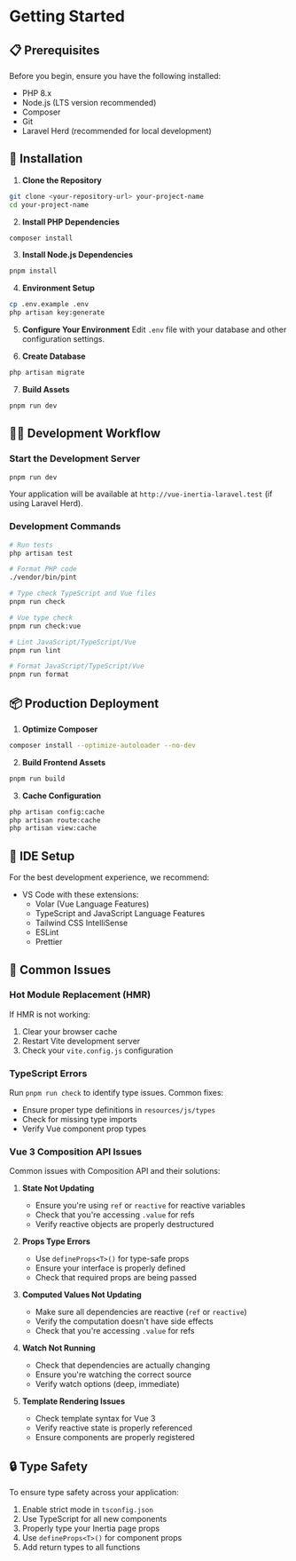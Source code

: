 # Getting Started

## 📋 Prerequisites

Before you begin, ensure you have the following installed:

- PHP 8.x
- Node.js (LTS version recommended)
- Composer
- Git
- Laravel Herd (recommended for local development)

## 🚀 Installation

1. **Clone the Repository**

```bash
git clone <your-repository-url> your-project-name
cd your-project-name
```

2. **Install PHP Dependencies**

```bash
composer install
```

3. **Install Node.js Dependencies**

```bash
pnpm install
```

4. **Environment Setup**

```bash
cp .env.example .env
php artisan key:generate
```

5. **Configure Your Environment**
   Edit `.env` file with your database and other configuration settings.

6. **Create Database**

```bash
php artisan migrate
```

7. **Build Assets**

```bash
pnpm run dev
```

## 🏃‍♂️ Development Workflow

### Start the Development Server

```bash
pnpm run dev
```

Your application will be available at `http://vue-inertia-laravel.test` (if using Laravel Herd).

### Development Commands

```bash
# Run tests
php artisan test

# Format PHP code
./vendor/bin/pint

# Type check TypeScript and Vue files
pnpm run check

# Vue type check
pnpm run check:vue

# Lint JavaScript/TypeScript/Vue
pnpm run lint

# Format JavaScript/TypeScript/Vue
pnpm run format
```

## 📦 Production Deployment

1. **Optimize Composer**

```bash
composer install --optimize-autoloader --no-dev
```

2. **Build Frontend Assets**

```bash
pnpm run build
```

3. **Cache Configuration**

```bash
php artisan config:cache
php artisan route:cache
php artisan view:cache
```

## 🔧 IDE Setup

For the best development experience, we recommend:

- VS Code with these extensions:
    - Volar (Vue Language Features)
    - TypeScript and JavaScript Language Features
    - Tailwind CSS IntelliSense
    - ESLint
    - Prettier

## 🐛 Common Issues

### Hot Module Replacement (HMR)

If HMR is not working:

1. Clear your browser cache
2. Restart Vite development server
3. Check your `vite.config.js` configuration

### TypeScript Errors

Run `pnpm run check` to identify type issues. Common fixes:

- Ensure proper type definitions in `resources/js/types`
- Check for missing type imports
- Verify Vue component prop types

### Vue 3 Composition API Issues

Common issues with Composition API and their solutions:

1. **State Not Updating**
   - Ensure you're using `ref` or `reactive` for reactive variables
   - Check that you're accessing `.value` for refs
   - Verify reactive objects are properly destructured

2. **Props Type Errors**
   - Use `defineProps<T>()` for type-safe props
   - Ensure your interface is properly defined
   - Check that required props are being passed

3. **Computed Values Not Updating**
   - Make sure all dependencies are reactive (`ref` or `reactive`)
   - Verify the computation doesn't have side effects
   - Check that you're accessing `.value` for refs

4. **Watch Not Running**
   - Check that dependencies are actually changing
   - Ensure you're watching the correct source
   - Verify watch options (deep, immediate)

5. **Template Rendering Issues**
   - Check template syntax for Vue 3
   - Verify reactive state is properly referenced
   - Ensure components are properly registered

## 🔒 Type Safety

To ensure type safety across your application:

1. Enable strict mode in `tsconfig.json`
2. Use TypeScript for all new components
3. Properly type your Inertia page props
4. Use `defineProps<T>()` for component props
5. Add return types to all functions
